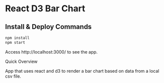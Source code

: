 # React D3 Bar Chart


## Install & Deploy Commands

```bash
npm install
npm start
```

Access http://localhost:3000/ to see the app.

Quick Overview

App that uses react and d3 to render a bar chart based on data from a local csv file.

